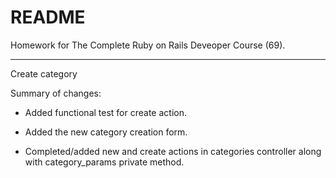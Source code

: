 # README

Homework for The Complete Ruby on Rails Deveoper Course (69).

-----------

Create category


Summary of changes:

- Added functional test for create action.

- Added the new category creation form.

- Completed/added new and create actions in categories controller along with category_params private method.